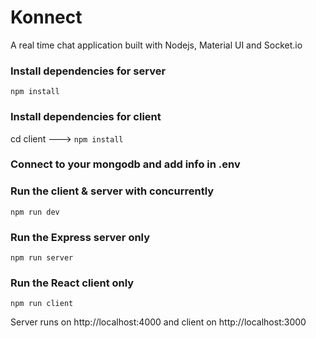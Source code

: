 # Konnect
A real time chat application built with Nodejs, Material UI and Socket.io


### Install dependencies for server 
 ```npm install```

### Install dependencies for client
 cd client ---> `npm install`

### Connect to your mongodb and add info in .env

### Run the client & server with concurrently
 `npm run dev`

### Run the Express server only
 `npm run server`

### Run the React client only
 `npm run client`

Server runs on http://localhost:4000 and client on http://localhost:3000

